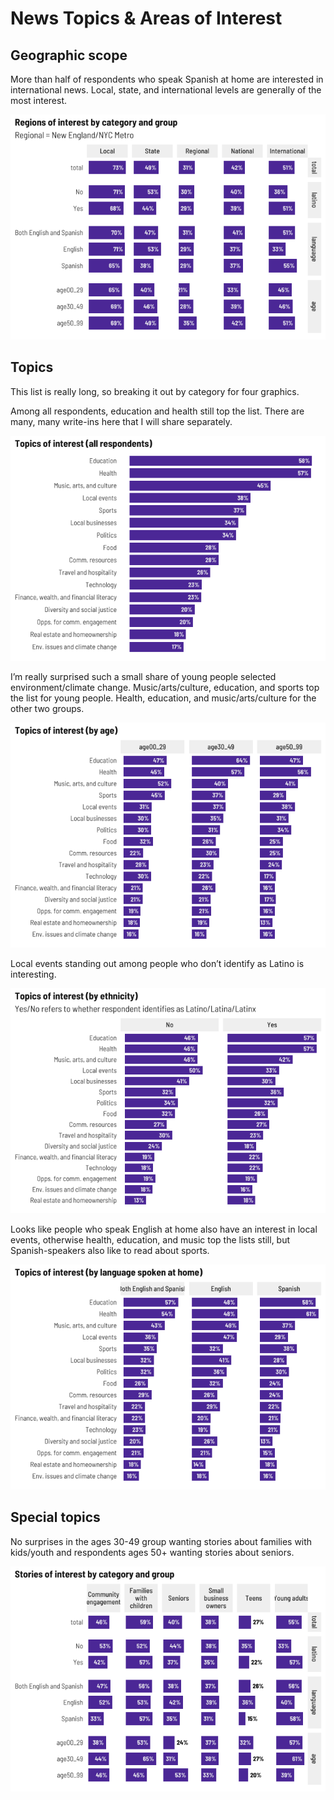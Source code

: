 News Topics & Areas of Interest
================

## Geographic scope

More than half of respondents who speak Spanish at home are interested
in international news. Local, state, and international levels are
generally of the most interest.

![](news_habits_2_files/figure-gfm/geos-1.png)<!-- -->

## Topics

This list is really long, so breaking it out by category for four
graphics.

Among all respondents, education and health still top the list. There
are many, many write-ins here that I will share separately.

![](news_habits_2_files/figure-gfm/top_total-1.png)<!-- -->

I’m really surprised such a small share of young people selected
environment/climate change. Music/arts/culture, education, and sports
top the list for young people. Health, education, and music/arts/culture
for the other two groups.

![](news_habits_2_files/figure-gfm/top_age-1.png)<!-- -->

Local events standing out among people who don’t identify as Latino is
interesting.

![](news_habits_2_files/figure-gfm/top_latino-1.png)<!-- -->

Looks like people who speak English at home also have an interest in
local events, otherwise health, education, and music top the lists
still, but Spanish-speakers also like to read about sports.

![](news_habits_2_files/figure-gfm/top_language-1.png)<!-- -->

## Special topics

No surprises in the ages 30-49 group wanting stories about families with
kids/youth and respondents ages 50+ wanting stories about seniors.

![](news_habits_2_files/figure-gfm/spec_tops-1.png)<!-- -->
